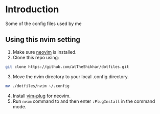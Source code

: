 # Introduction
Some of the config files used by me

## Using this nvim setting

1. Make sure [neovim](https://github.com/neovim/neovim/wiki/Installing-Neovim) is installed.
2. Clone this repo using: 
```bash
git clone https://github.com/atTheShikhar/dotfiles.git
```
3. Move the nvim directory to your local .config directory.
```bash
mv ./dotfiles/nvim ~/.config
```

4. Install [vim-plug](https://github.com/junegunn/vim-plug) for neovim.
5. Run `nvim` command to and then enter `:PlugInstall` in the command mode.
